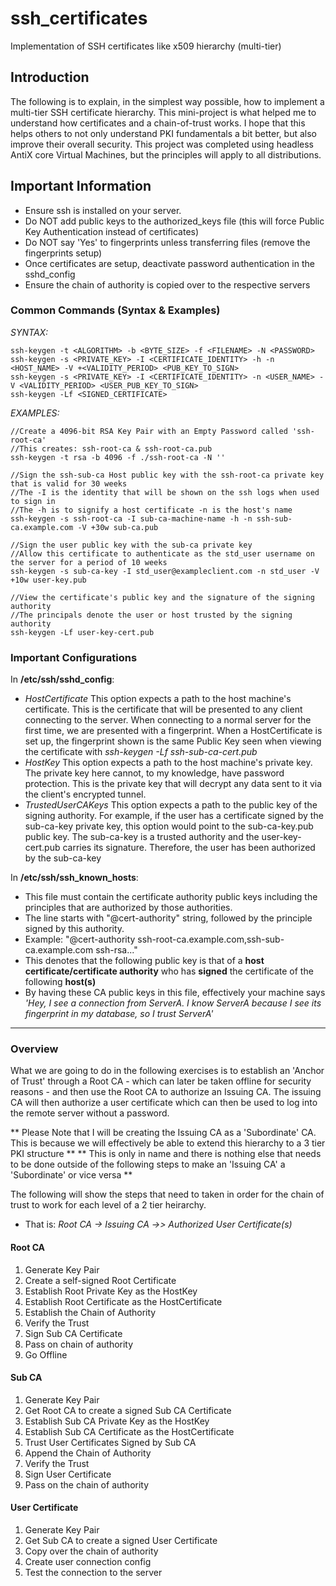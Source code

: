 # ssh_certificates
Implementation of SSH certificates like x509 hierarchy (multi-tier)

## Introduction
The following is to explain, in the simplest way possible, how to implement a multi-tier SSH certificate hierarchy.
This mini-project is what helped me to understand how certificates and a chain-of-trust works.
I hope that this helps others to not only understand PKI fundamentals a bit better, but also improve their overall security.
This project was completed using headless AntiX core Virtual Machines, but the principles will apply to all distributions. 


## Important Information
- Ensure ssh is installed on your server.
- Do NOT add public keys to the authorized_keys file (this will force Public Key Authentication instead of certificates)
- Do NOT say 'Yes' to fingerprints unless transferring files (remove the fingerprints setup)
- Once certificates are setup, deactivate password authentication in the sshd_config
- Ensure the chain of authority is copied over to the respective servers

### Common Commands (Syntax & Examples)
*SYNTAX:*
```
ssh-keygen -t <ALGORITHM> -b <BYTE_SIZE> -f <FILENAME> -N <PASSWORD>
ssh-keygen -s <PRIVATE_KEY> -I <CERTIFICATE_IDENTITY> -h -n <HOST_NAME> -V +<VALIDITY_PERIOD> <PUB_KEY_TO_SIGN>
ssh-keygen -s <PRIVATE_KEY> -I <CERTIFICATE_IDENTITY> -n <USER_NAME> -V <VALIDITY_PERIOD> <USER_PUB_KEY_TO_SIGN>
ssh-keygen -Lf <SIGNED_CERTIFICATE>
```
*EXAMPLES:*
```
//Create a 4096-bit RSA Key Pair with an Empty Password called 'ssh-root-ca'
//This creates: ssh-root-ca & ssh-root-ca.pub
ssh-keygen -t rsa -b 4096 -f ./ssh-root-ca -N ''

//Sign the ssh-sub-ca Host public key with the ssh-root-ca private key that is valid for 30 weeks
//The -I is the identity that will be shown on the ssh logs when used to sign in
//The -h is to signify a host certificate -n is the host's name
ssh-keygen -s ssh-root-ca -I sub-ca-machine-name -h -n ssh-sub-ca.example.com -V +30w sub-ca.pub

//Sign the user public key with the sub-ca private key
//Allow this certificate to authenticate as the std_user username on the server for a period of 10 weeks
ssh-keygen -s sub-ca-key -I std_user@exampleclient.com -n std_user -V +10w user-key.pub

//View the certificate's public key and the signature of the signing authority
//The principals denote the user or host trusted by the signing authority
ssh-keygen -Lf user-key-cert.pub
```

### Important Configurations
In **/etc/ssh/sshd_config**:
- *HostCertificate*
This option expects a path to the host machine's certificate. This is the certificate that will be presented to any client connecting to the server.
When connecting to a normal server for the first time, we are presented with a fingerprint. When a HostCertificate is set up, the fingerprint shown is the same Public Key seen when viewing the certificate with *ssh-keygen -Lf ssh-sub-ca-cert.pub*
- *HostKey*
This option expects a path to the host machine's private key. The private key here cannot, to my knowledge, have password protection.
This is the private key that will decrypt any data sent to it via the client's encrypted tunnel.
- *TrustedUserCAKeys*
This option expects a path to the public key of the signing authority. For example, if the user has a certificate signed by the sub-ca-key private key, this option would point to the sub-ca-key.pub public key. The sub-ca-key is a trusted authority and the user-key-cert.pub carries its signature. Therefore, the user has been authorized by the sub-ca-key

In **/etc/ssh/ssh_known_hosts**:
- This file must contain the certificate authority public keys including the principles that are authorized by those authorities.
- The line starts with "@cert-authority" string, followed by the principle signed by this authority. 
- Example: "@cert-authority ssh-root-ca.example.com,ssh-sub-ca.example.com ssh-rsa..."
- This denotes that the following public key is that of a **host certificate/certificate authority** who has **signed** the certificate of the following **host(s)**
- By having these CA public keys in this file, effectively your machine says *'Hey, I see a connection from ServerA. I know ServerA because I see its fingerprint in my database, so I trust ServerA'*

---

### Overview
What we are going to do in the following exercises is to establish an 'Anchor of Trust' through a Root CA - which can later be taken offline for security reasons - and then use the Root CA to authorize an Issuing CA. The issuing CA will then authorize a user certificate which can then be used to log into the remote server without a password.

** Please Note that I will be creating the Issuing CA as a 'Subordinate' CA. This is because we will effectively be able to extend this hierarchy to a 3 tier PKI structure **
** This is only in name and there is nothing else that needs to be done outside of the following steps to make an 'Issuing CA' a 'Subordinate' or vice versa **

The following will show the steps that need to taken in order for the chain of trust to work for each level of a 2 tier heirarchy.
- That is: *Root CA -> Issuing CA ->> Authorized User Certificate(s)* 

#### Root CA
1. Generate Key Pair
2. Create a self-signed Root Certificate
3. Establish Root Private Key as the HostKey
4. Establish Root Certificate as the HostCertificate
5. Establish the Chain of Authority 
6. Verify the Trust
7. Sign Sub CA Certificate
8. Pass on chain of authority
9. Go Offline

#### Sub CA
1. Generate Key Pair
2. Get Root CA to create a signed Sub CA Certificate
3. Establish Sub CA Private Key as the HostKey
4. Establish Sub CA Certificate as the HostCertificate
5. Trust User Certificates Signed by Sub CA
6. Append the Chain of Authority
7. Verify the Trust
8. Sign User Certificate
9. Pass on the chain of authority

#### User Certificate
1. Generate Key Pair
2. Get Sub CA to create a signed User Certificate
3. Copy over the chain of authority
4. Create user connection config
5. Test the connection to the server
